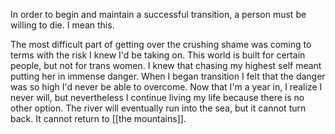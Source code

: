 In order to begin and maintain a successful transition, a person must be willing to die. I mean this. 

The most difficult part of getting over the crushing shame was coming to terms with the risk I knew I'd be taking on. This world is built for certain people, but not for trans women. I knew that chasing my highest self meant putting her in immense danger. When I began transition I felt that the danger was so high I'd never be able to overcome. Now that I'm a year in, I realize I never will, but nevertheless I continue living my life because there is no other option. The river will eventually run into the sea, but it cannot turn back. It cannot return to [[the mountains]].

